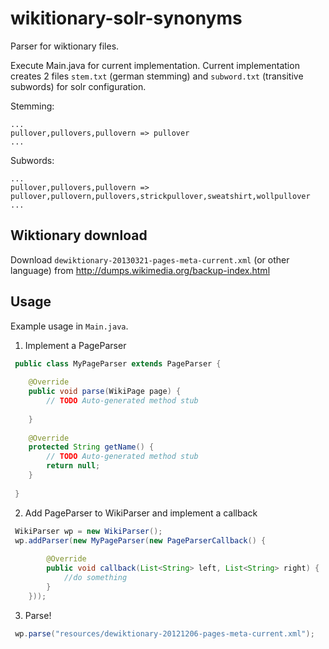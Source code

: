# wikitionary-solr-synonyms

Parser for wiktionary files.

Execute Main.java for current implementation. Current implementation creates 2 files `stem.txt` (german stemming) and `subword.txt` (transitive subwords) for solr configuration.

Stemming:
```
...
pullover,pullovers,pullovern => pullover
...
```

Subwords:
```
...
pullover,pullovers,pullovern => pullover,pullovern,pullovers,strickpullover,sweatshirt,wollpullover
...
```


## Wiktionary download

Download `dewiktionary-20130321-pages-meta-current.xml` (or other language) from http://dumps.wikimedia.org/backup-index.html

## Usage

Example usage in `Main.java`.

1. Implement a PageParser

```java	
 public class MyPageParser extends PageParser {
 
 	@Override
 	public void parse(WikiPage page) {
 		// TODO Auto-generated method stub
 
 	}
 
 	@Override
 	protected String getName() {
 		// TODO Auto-generated method stub
 		return null;
 	}
 
 }
```	

2. Add PageParser to WikiParser and implement a callback
	
```java
 WikiParser wp = new WikiParser();
 wp.addParser(new MyPageParser(new PageParserCallback() {
		
		@Override
		public void callback(List<String> left, List<String> right) {
			//do something
		}
	}));
```	
	
3. Parse!

```java	
 wp.parse("resources/dewiktionary-20121206-pages-meta-current.xml");
```		
	
